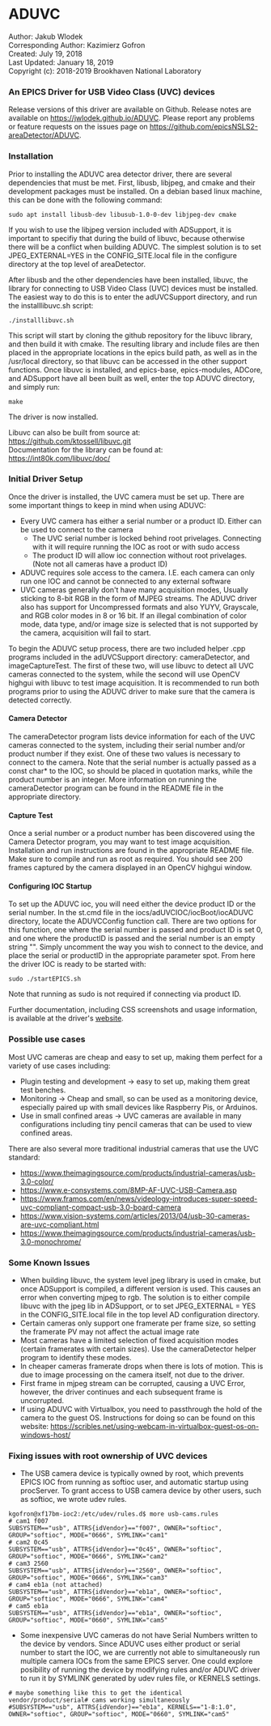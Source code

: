 # ADUVC

Author: Jakub Wlodek  
Corresponding Author: Kazimierz Gofron  
Created: July 19, 2018  
Last Updated: January 18, 2019   
Copyright (c): 2018-2019 Brookhaven National Laboratory  

### An EPICS Driver for USB Video Class (UVC) devices

Release versions of this driver are available on Github. Release notes are available on https://jwlodek.github.io/ADUVC. Please report any problems or feature requests on the issues page on https://github.com/epicsNSLS2-areaDetector/ADUVC.

### Installation

Prior to installing the ADUVC area detector driver, there are several dependencies that must be met. First, libusb, libjpeg, and cmake and their development packages must be installed. On a debian based linux machine, this can be done with the following command:

```
sudo apt install libusb-dev libusub-1.0-0-dev libjpeg-dev cmake
```
If you wish to use the libjpeg version included with ADSupport, it is important to specifiy that during the build of libuvc, because otherwise there will be a conflict when building ADUVC. The simplest solution is to set JPEG_EXTERNAL=YES in the CONFIG_SITE.local file in the configure directory at the top level of areaDetector.  

After libusb and the other dependencies have been installed, libuvc, the library for connecting to USB Video Class (UVC) devices must be installed. The easiest way to do this is to enter the adUVCSupport directory, and run the installlibuvc.sh script:
```
./installlibuvc.sh
```
This script will start by cloning the github repository for the libuvc library, and then build it with cmake. The resulting library and include files are then placed in the appropriate locations in the epics build path, as well as in the /usr/local directory, so that libuvc can be accessed in the other support functions. Once libuvc is installed, and epics-base, epics-modules, ADCore, and ADSupport have all been built as well, enter the top ADUVC directory, and simply run:
```
make
```
The driver is now installed.  

Libuvc can also be built from source at: https://github.com/ktossell/libuvc.git  
Documentation for the library can be found at: https://int80k.com/libuvc/doc/


### Initial Driver Setup

Once the driver is installed, the UVC camera must be set up. There are some important things to keep in mind when using ADUVC:
* Every UVC camera has either a serial number or a product ID. Either can be used to connect to the camera
    * The UVC serial number is locked behind root privelages. Connecting with it will require running the IOC as root or with sudo access
    * The product ID will allow ioc connection without root privelages. (Note not all cameras have a product ID)
* ADUVC requires sole access to the camera. I.E. each camera can only run one IOC and cannot be connected to any external software
* UVC cameras generally don't have many acquisition modes, Usually sticking to 8-bit RGB in the form of MJPEG streams. The ADUVC driver also has support for Uncompressed formats and also YUYV, Grayscale, and RGB color modes in 8 or 16 bit. If an illegal combination of color mode, data type, and/or image size is selected that is not supported by the camera, acquisition will fail to start.

To begin the ADUVC setup process, there are two included helper .cpp programs included in the adUVCSupport directory: cameraDetector, and imageCaptureTest. The first of these two, will use libuvc to detect all UVC cameras connected to the system, while the second will use OpenCV highgui with libuvc to test image acquisition. It is recommended to run both programs prior to using the ADUVC driver to make sure that the camera is detected correctly.  

#### Camera Detector

The cameraDetector program lists device information for each of the UVC cameras connected to the system, including their serial number and/or product number if they exist. One of these two values is necessary to connect to the camera. Note that the serial number is actually passed as a const char* to the IOC, so should be placed in quotation marks, while the product number is an integer. More information on running the cameraDetector program can be found in the README file in the appropriate directory.  

#### Capture Test

Once a serial number or a product number has been discovered using the Camera Detector program, you may want to test image acquisition. Installation and run instructions are found in the appropriate README file. Make sure to compile and run as root as required. You should see 200 frames captured by the camera displayed in an OpenCV highgui window.

#### Configuring IOC Startup

To set up the ADUVC ioc, you will need either the device product ID or the serial number. In the st.cmd file in the iocs/adUVCIOC/iocBoot/iocADUVC directory, locate the ADUVCConfig function call. There are two options for this function, one where the serial number is passed and product ID is set 0, and one where the productID is passed and the serial number is an empty string "". Simply uncomment the way you wish to connect to the device, and place the serial or productID in the appropriate parameter spot. From here the driver IOC is ready to be started with:
```
sudo ./startEPICS.sh
```

Note that running as sudo is not required if connecting via product ID.

Further documentation, including CSS screenshots and usage information, is available at the driver's [website](https://jwlodek.github.io/ADUVC).

### Possible use cases

Most UVC cameras are cheap and easy to set up, making them perfect for a variety of use cases including:

* Plugin testing and development -> easy to set up, making them great test benches.
* Monitoring -> Cheap and small, so can be used as a monitoring device, especially paired up with small devices like Raspberry Pis, or Arduinos.
* Use in small confined areas -> UVC cameras are available in many configurations including tiny pencil cameras that can be used to view confined areas.

There are also several more traditional industrial cameras that use the UVC standard:

* https://www.theimagingsource.com/products/industrial-cameras/usb-3.0-color/
* https://www.e-consystems.com/8MP-AF-UVC-USB-Camera.asp
* https://www.framos.com/en/news/videology-introduces-super-speed-uvc-compliant-compact-usb-3.0-board-camera
* https://www.vision-systems.com/articles/2013/04/usb-30-cameras-are-uvc-compliant.html
* https://www.theimagingsource.com/products/industrial-cameras/usb-3.0-monochrome/


### Some Known Issues

* When building libuvc, the system level jpeg library is used in cmake, but once ADSupport is compiled, a different version is used. This causes an error when converting mjpeg to rgb. The solution is to either compile libuvc with the jpeg lib in ADSupport, or to set JPEG_EXTERNAL = YES in the CONFIG_SITE.local file in the top level AD configuration directory.
* Certain cameras only support one framerate per frame size, so setting the framerate PV may not affect the actual image rate
* Most cameras have a limited selection of fixed acquisition modes (certain framerates with certain sizes). Use the cameraDetector helper program to identify these modes.
* In cheaper cameras framerate drops when there is lots of motion. This is due to image processing on the camera itself, not due to the driver.
* First frame in mjpeg stream can be corrupted, causing a UVC Error, however, the driver continues and each subsequent frame is uncorrupted.
* If using ADUVC with Virtualbox, you need to passthrough the hold of the camera to the guest OS. Instructions for doing so  can be found on this website: https://scribles.net/using-webcam-in-virtualbox-guest-os-on-windows-host/


### Fixing issues with root ownership of UVC devices

* The  USB camera device is typically owned by root, which prevents EPICS IOC from running as softioc user, and automatic startup using procServer. To grant access to USB camera device by  other users, such as softioc, we wrote udev rules.

```
kgofron@xf17bm-ioc2:/etc/udev/rules.d$ more usb-cams.rules
# cam1 f007
SUBSYSTEM=="usb", ATTRS{idVendor}=="f007", OWNER="softioc", GROUP="softioc", MODE="0666", SYMLINK="cam1"
# cam2 0c45
SUBSYSTEM=="usb", ATTRS{idVendor}=="0c45", OWNER="softioc", GROUP="softioc", MODE="0666", SYMLINK="cam2"
# cam3 2560
SUBSYSTEM=="usb", ATTRS{idVendor}=="2560", OWNER="softioc", GROUP="softioc", MODE="0666", SYMLINK="cam3"
# cam4 eb1a (not attached)
SUBSYSTEM=="usb", ATTRS{idVendor}=="eb1a", OWNER="softioc", GROUP="softioc", MODE="0666", SYMLINK="cam4"
# cam5 eb1a
SUBSYSTEM=="usb", ATTRS{idVendor}=="eb1a", OWNER="softioc", GROUP="softioc", MODE="0660", SYMLINK="cam5"

```

* Some inexpensive UVC cameras do not have Serial Numbers written to the device by vendors. Since ADUVC uses either product or serial number to start the IOC, we are currently not able to simultaneously run multiple camera IOCs from the same EPICS server. One could explore posibility of running the device by modifying rules and/or ADUVC driver to run it by SYMLINK generated by udev rules file, or KERNELS settings.

```
# maybe something like this to get the identical vendor/product/serial# cams working simultaneously
#SUBSYSTEM=="usb", ATTRS{idVendor}=="eb1a", KERNELS=="1-8:1.0", OWNER="softioc", GROUP="softioc", MODE="0660", SYMLINK="cam5"
```
